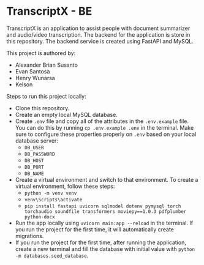 # TranscriptX - BE

TranscriptX is an application to assist people with document summarizer and audio/video transcription. The backend for the application is store in this repository. The backend service is created using FastAPI and MySQL.

This project is authored by:
- Alexander Brian Susanto
- Evan Santosa
- Henry Wunarsa
- Kelson

Steps to run this project locally:
- Clone this repository.
- Create an empty local MySQL database.
- Create ```.env``` file and copy all of the attributes in the ```.env.example``` file. You can do this by running ```cp .env.example .env``` in the terminal. Make sure to configure these properties properly on ```.env``` based on your local database server:
    - ```DB_USER```
    - ```DB_PASSWORD```
    - ```DB_HOST```
    - ```DB_PORT```
    - ```DB_NAME``` 
- Create a virtual environment and switch to that environment. To create a virtual environment, follow these steps:
    - ```python -m venv venv```
    - ```venv\Scripts\activate```
    - ```pip install fastapi uvicorn sqlmodel dotenv pymysql torch torchaudio soundfile transformers moviepy==1.0.3 pdfplumber python-docx```
- Run the app locally using ```uvicorn main:app --reload``` in the terminal. If you run the project for the first time, it will automatically create migrations. 
- If you run the project for the first time, after running the application, create a new terminal and fill the database with initial value with ```python -m databases.seed_database```.